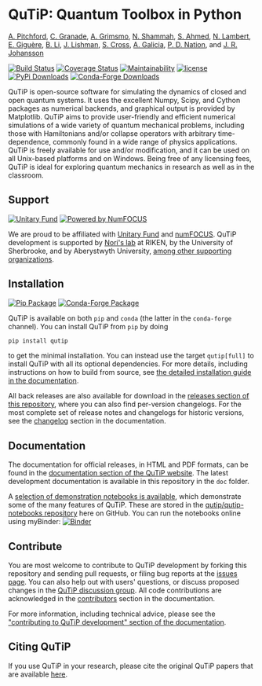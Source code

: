 QuTiP: Quantum Toolbox in Python
================================

[A. Pitchford](https://github.com/ajgpitch),
[C. Granade](https://github.com/cgranade),
[A. Grimsmo](https://github.com/arnelg),
[N. Shammah](https://github.com/nathanshammah),
[S. Ahmed](https://github.com/quantshah),
[N. Lambert](https://github.com/nwlambert),
[E. Giguère](https://github.com/ericgig),
[B. Li](https://github.com/boxili),
[J. Lishman](https://github.com/jakelishman),
[S. Cross](https://github.com/hodgestar),
[A. Galicia](https://github.com/AGaliciaMartinez),
[P. D. Nation](https://github.com/nonhermitian),
and [J. R. Johansson](https://github.com/jrjohansson)

[![Build Status](https://github.com/qutip/qutip/actions/workflows/tests.yml/badge.svg?branch=master)](https://github.com/qutip/qutip/actions/workflows/tests.yml)
[![Coverage Status](https://img.shields.io/coveralls/qutip/qutip.svg?logo=Coveralls)](https://coveralls.io/r/qutip/qutip)
[![Maintainability](https://api.codeclimate.com/v1/badges/df502674f1dfa1f1b67a/maintainability)](https://codeclimate.com/github/qutip/qutip/maintainability)
[![license](https://img.shields.io/badge/license-New%20BSD-blue.svg)](https://opensource.org/licenses/BSD-3-Clause)  
[![PyPi Downloads](https://img.shields.io/pypi/dm/qutip?label=downloads%20%7C%20pip&logo=PyPI)](https://pypi.org/project/qutip)
[![Conda-Forge Downloads](https://img.shields.io/conda/dn/conda-forge/qutip?label=downloads%20%7C%20conda&logo=Conda-Forge)](https://anaconda.org/conda-forge/qutip)

QuTiP is open-source software for simulating the dynamics of closed and open quantum systems.
It uses the excellent Numpy, Scipy, and Cython packages as numerical backends, and graphical output is provided by Matplotlib.
QuTiP aims to provide user-friendly and efficient numerical simulations of a wide variety of quantum mechanical problems, including those with Hamiltonians and/or collapse operators with arbitrary time-dependence, commonly found in a wide range of physics applications.
QuTiP is freely available for use and/or modification, and it can be used on all Unix-based platforms and on Windows.
Being free of any licensing fees, QuTiP is ideal for exploring quantum mechanics in research as well as in the classroom.

Support
-------

[![Unitary Fund](https://img.shields.io/badge/Supported%20By-UNITARY%20FUND-brightgreen.svg?style=flat)](https://unitary.fund)
[![Powered by NumFOCUS](https://img.shields.io/badge/powered%20by-NumFOCUS-orange.svg?style=flat&colorA=E1523D&colorB=007D8A)](https://numfocus.org)

We are proud to be affiliated with [Unitary Fund](https://unitary.fund) and [numFOCUS](https://numfocus.org).
QuTiP development is supported by [Nori's lab](https://dml.riken.jp/) at RIKEN, by the University of Sherbrooke, and by Aberystwyth University, [among other supporting organizations](https://qutip.org/#supporting-organizations).


Installation
------------

[![Pip Package](https://img.shields.io/pypi/v/qutip?logo=PyPI)](https://pypi.org/project/qutip)
[![Conda-Forge Package](https://img.shields.io/conda/vn/conda-forge/qutip?logo=Conda-Forge)](https://anaconda.org/conda-forge/qutip)

QuTiP is available on both `pip` and `conda` (the latter in the `conda-forge` channel).
You can install QuTiP from `pip` by doing

```bash
pip install qutip
```

to get the minimal installation.
You can instead use the target `qutip[full]` to install QuTiP with all its optional dependencies.
For more details, including instructions on how to build from source, see [the detailed installation guide in the documentation](https://qutip.org/docs/latest/installation.html).

All back releases are also available for download in the [releases section of this repository](https://github.com/qutip/qutip/releases), where you can also find per-version changelogs.
For the most complete set of release notes and changelogs for historic versions, see the [changelog](https://qutip.org/docs/latest/changelog.html) section in the documentation.


Documentation
-------------

The documentation for official releases, in HTML and PDF formats, can be found in the [documentation section of the QuTiP website](https://qutip.org/documentation.html).
The latest development documentation is available in this repository in the `doc` folder.

A [selection of demonstration notebooks is available](https://qutip.org/tutorials.html), which demonstrate some of the many features of QuTiP.
These are stored in the [qutip/qutip-notebooks repository](https://github.com/qutip/qutip-notebooks) here on GitHub.
You can run the notebooks online using myBinder: [![Binder](https://mybinder.org/badge_logo.svg)](https://mybinder.org/v2/gh/qutip/qutip-notebooks/master?filepath=index.ipynb)

Contribute
----------

You are most welcome to contribute to QuTiP development by forking this repository and sending pull requests, or filing bug reports at the [issues page](https://github.com/qutip/qutip/issues).
You can also help out with users' questions, or discuss proposed changes in the [QuTiP discussion group](https://groups.google.com/g/qutip).
All code contributions are acknowledged in the [contributors](https://qutip.org/docs/latest/contributors.html) section in the documentation.

For more information, including technical advice, please see the ["contributing to QuTiP development" section of the documentation](https://qutip.org/docs/latest/development/contributing.html).


Citing QuTiP
------------

If you use QuTiP in your research, please cite the original QuTiP papers that are available [here](https://dml.riken.jp/?s=QuTiP).
